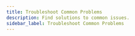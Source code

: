 ```yaml
---
title: Troubleshoot Common Problems
description: Find solutions to common issues.
sidebar_label: Troubleshoot Common Problems
---
```


